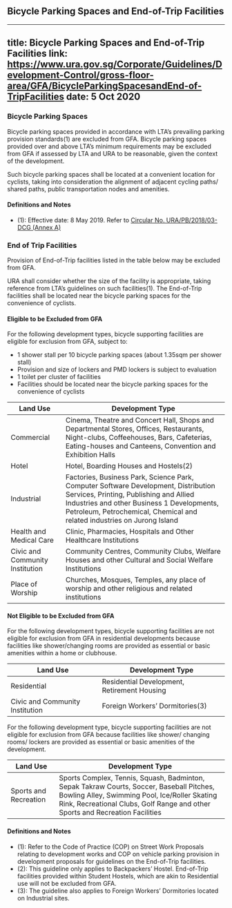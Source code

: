 
## Bicycle Parking Spaces and End-of-Trip Facilities
---
title: Bicycle Parking Spaces and End-of-Trip Facilities
link: https://www.ura.gov.sg/Corporate/Guidelines/Development-Control/gross-floor-area/GFA/BicycleParkingSpacesandEnd-of-TripFacilities
date: 5 Oct 2020
---

### Bicycle Parking Spaces

Bicycle parking spaces provided in accordance with LTA’s prevailing parking provision standards(1) are excluded from GFA. Bicycle parking spaces provided over and above LTA’s minimum requirements may be excluded from GFA if assessed by LTA and URA to be reasonable, given the context of the development.

Such bicycle parking spaces shall be located at a convenient location for cyclists, taking into consideration the alignment of adjacent cycling paths/ shared paths, public transportation nodes and amenities.

#### Definitions and Notes

- (1): Effective date: 8 May 2019. Refer to [Circular No. URA/PB/2018/03-DCG (Annex A)](https://www.ura.gov.sg/-/media/Corporate/Guidelines/Development-control/Circulars/2018/May/dc18-03/dc18-03-Annex-A.pdf)

### End of Trip Facilities

Provision of End-of-Trip facilities listed in the table below may be excluded from GFA.

URA shall consider whether the size of the facility is appropriate, taking reference from LTA’s guidelines on such facilities(1). The End-of-Trip facilities shall be located near the bicycle parking spaces for the convenience of cyclists.

#### Eligible to be Excluded from GFA

For the following development types, bicycle supporting facilities are eligible for exclusion from GFA, subject to:

- 1 shower stall per 10 bicycle parking spaces (about 1.35sqm per shower stall)
- Provision and size of lockers and PMD lockers is subject to evaluation
- 1 toilet per cluster of facilities
- Facilities should be located near the bicycle parking spaces for the convenience of cyclists

| Land Use                        | Development Type                                                                                                                                                                                                                                       |
| ------------------------------- | ------------------------------------------------------------------------------------------------------------------------------------------------------------------------------------------------------------------------------------------------------ |
| Commercial                      | Cinema, Theatre and Concert Hall, Shops and Departmental Stores, Offices, Restaurants, Night-clubs, Coffeehouses, Bars, Cafeterias, Eating-houses and Canteens, Convention and Exhibition Halls                                                        |
| Hotel                           | Hotel, Boarding Houses and Hostels(2)                                                                                                                                                                                                                  |
| Industrial                      | Factories, Business Park, Science Park, Computer Software Development, Distribution Services, Printing, Publishing and Allied Industries and other Business 1 Developments, Petroleum, Petrochemical, Chemical and related industries on Jurong Island |
| Health and Medical Care         | Clinic, Pharmacies, Hospitals and Other Healthcare Institutions                                                                                                                                                                                        |
| Civic and Community Institution | Community Centres, Community Clubs, Welfare Houses and other Cultural and Social Welfare Institutions                                                                                                                                                  |
| Place of Worship                | Churches, Mosques, Temples, any place of worship and other religious and related institutions                                                                                                                                                          |

#### Not Eligible to be Excluded from GFA

For the following development types, bicycle supporting facilities are not eligible for exclusion from GFA in residential developments because facilities like shower/changing rooms are provided as essential or basic amenities within a home or clubhouse.

| Land Use                        | Development Type                            |
| ------------------------------- | ------------------------------------------- |
| Residential                     | Residential Development, Retirement Housing |
| Civic and Community Institution | Foreign Workers’ Dormitories(3)             |

For the following development type, bicycle supporting facilities are not eligible for exclusion from GFA because facilities like shower/ changing rooms/ lockers are provided as essential or basic amenities of the development.

| Land Use              | Development Type                                                                                                                                                                                                           |
| --------------------- | -------------------------------------------------------------------------------------------------------------------------------------------------------------------------------------------------------------------------- |
| Sports and Recreation | Sports Complex, Tennis, Squash, Badminton, Sepak Takraw Courts, Soccer, Baseball Pitches, Bowling Alley, Swimming Pool, Ice/Roller Skating Rink, Recreational Clubs, Golf Range and other Sports and Recreation Facilities |

#### Definitions and Notes

- (1): Refer to the Code of Practice (COP) on Street Work Proposals relating to development works and COP on vehicle parking provision in development proposals for guidelines on the End-of-Trip facilities.
- (2): This guideline only applies to Backpackers’ Hostel. End-of-Trip facilities provided within Student Hostels, which are akin to Residential use will not be excluded from GFA.
- (3): The guideline also applies to Foreign Workers’ Dormitories located on Industrial sites.
